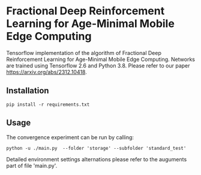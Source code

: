 # Fractional Deep Reinforcement Learning for Age-Minimal Mobile Edge Computing
Tensorflow implementation of the algorithm of Fractional Deep Reinforcement Learning for Age-Minimal Mobile Edge Computing. Networks are trained using Tensorflow 2.6 and Python 3.8. Please refer to our paper https://arxiv.org/abs/2312.10418.
## Installation
```
pip install -r requirements.txt
```


## Usage
The convergence experiment can be run by calling:
```
python -u ./main.py  --folder 'storage' --subfolder 'standard_test' 
```
Detailed environment settings alternations please refer to the auguments part of file 'main.py'. 

